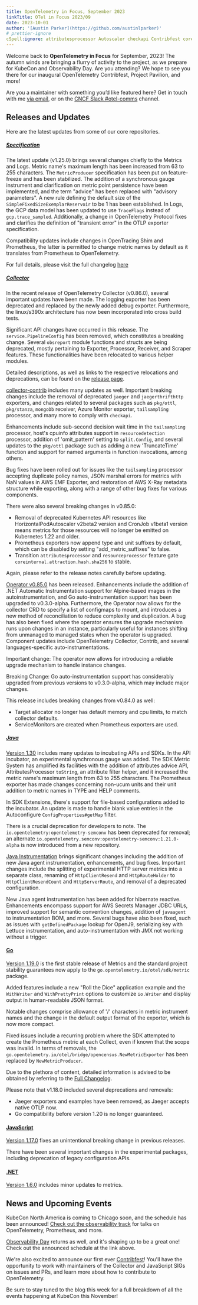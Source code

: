 ```yaml
---
title: OpenTelemetry in Focus, September 2023
linkTitle: OTel in Focus 2023/09
date: 2023-10-01
author: '[Austin Parker](https://github.com/austinlparker)'
# prettier-ignore
cSpell:ignore: attributesprocessor Autoscaler checkapi Contribfest coreinternal jaegerthrifthttp obsreport ottl resourcedetection resourceprocessor structs tailsampling ucum unmanaged
---
```


Welcome back to **OpenTelemetry in Focus** for September, 2023! The autumn winds
are bringing a flurry of activity to the project, as we prepare for KubeCon and
Observability Day. Are you attending? We hope to see you there for our inaugural
OpenTelemetry Contribfest, Project Pavilion, and more!

Are you a maintainer with something you’d like featured here? Get in touch with
me [via email](mailto:austin+otel@ap2.io), or on the
[CNCF Slack #otel-comms](https://cloud-native.slack.com/archives/C02UN96HZH6)
channel.

## Releases and Updates

Here are the latest updates from some of our core repositories.

<!-- markdownlint-disable heading-increment -->

##### [Specification](/docs/specs/otel/)

The latest update (v1.25.0) brings several changes chiefly to the Metrics and
Logs. Metric name's maximum length has been increased from 63 to 255 characters.
The `MetricProducer` specification has been put on feature-freeze and has been
stabilized. The addition of a synchronous gauge instrument and clarification on
metric point persistence have been implemented, and the term "advice" has been
replaced with "advisory parameters". A new rule defining the default size of the
`SimpleFixedSizeExemplarReservoir` to be 1 has been established. In Logs, the
GCP data model has been updated to use `TraceFlags` instead of
`gcp.trace_sampled`. Additionally, a change in OpenTelemetry Protocol fixes and
clarifies the definition of "transient error" in the OTLP exporter
specification.

Compatibility updates include changes in OpenTracing Shim and Prometheus, the
latter is permitted to change metric names by default as it translates from
Prometheus to OpenTelemetry.

For full details, please visit the full changelog
[here](https://github.com/open-telemetry/opentelemetry-specification/compare/v1.24.0...v1.25.0)

##### [Collector](/docs/collector/)

In the recent release of OpenTelemetry Collector (v0.86.0), several important
updates have been made. The logging exporter has been deprecated and replaced by
the newly added debug exporter. Furthermore, the linux/s390x architecture has
now been incorporated into cross build tests.

Significant API changes have occurred in this release. The
`service.PipelineConfig` has been removed, which constitutes a breaking change.
Several `obsreport` module functions and structs are being deprecated, mostly
pertaining to Exporter, Processor, Receiver, and Scraper features. These
functionalities have been relocated to various helper modules.

Detailed descriptions, as well as links to the respective relocations and
deprecations, can be found on the
[release page](https://github.com/open-telemetry/opentelemetry-collector-releases/releases/tag/v0.86.0).

[collector-contrib](https://github.com/open-telemetry/opentelemetry-collector-contrib/releases/tag/v0.86.0)
includes many updates as well. Important breaking changes include the removal of
deprecated `jaeger` and `jaegerthrifthttp` exporters, and changes related to
several packages such as `pkg/ottl`, `pkg/stanza`, `mongoDb` receiver, Azure
Monitor exporter, `tailsampling` processor, and many more to comply with
`checkapi`.

Enhancements include sub-second decision wait time in the `tailsampling`
processor, host's cpuinfo attributes support in `resourcedetection` processor,
addition of 'omit_pattern' setting to `split.Config`, and several updates to the
`pkg/ottl` package such as adding a new 'TruncateTime' function and support for
named arguments in function invocations, among others.

Bug fixes have been rolled out for issues like the `tailsampling` processor
accepting duplicate policy names, JSON marshal errors for metrics with NaN
values in AWS EMF Exporter, and restoration of AWS X-Ray metadata structure
while exporting, along with a range of other bug fixes for various components.

There were also several breaking changes in v0.85.0:

- Removal of deprecated Kubernetes API resources like HorizontalPodAutoscaler
  v2beta2 version and CronJob v1beta1 version means metrics for those resources
  will no longer be emitted on Kubernetes 1.22 and older.
- Prometheus exporters now append type and unit suffixes by default, which can
  be disabled by setting "add_metric_suffixes" to false.
- Transition `attributesprocessor` and `resourceprocessor` feature gate
  `coreinternal.attraction.hash.sha256` to stable.

Again, please refer to the release notes carefully before updating.

[Operator v0.85.0](https://github.com/open-telemetry/opentelemetry-operator/releases/tag/v0.85.0)
has been released. Enhancements include the addition of .NET Automatic
Instrumentation support for Alpine-based images in the autoinstrumentation, and
Go auto-instrumentation support has been upgraded to v0.3.0-alpha. Furthermore,
the Operator now allows for the collector CRD to specify a list of configmaps to
mount, and introduces a new method of reconciliation to reduce complexity and
duplication. A bug has also been fixed where the operator ensures the upgrade
mechanism runs upon changes in an instance, particularly useful for instances
shifting from unmanaged to managed states when the operator is upgraded.
Component updates include OpenTelemetry Collector, Contrib, and several
languages-specific auto-instrumentations.

Important change: The operator now allows for introducing a reliable upgrade
mechanism to handle instance changes.

Breaking Change: Go auto-instrumentation support has considerably upgraded from
previous versions to v0.3.0-alpha, which may include major changes.

This release includes breaking changes from v0.84.0 as well:

- Target allocator no longer has default memory and cpu limits, to match
  collector defaults.
- ServiceMonitors are created when Prometheus exporters are used.

##### [Java](/docs/languages/java/)

[Version 1.30](https://github.com/open-telemetry/opentelemetry-java/releases/tag/v1.30.1)
includes many updates to incubating APIs and SDKs. In the API incubator, an
experimental synchronous gauge was added. The SDK Metric System has amplified
its facilities with the addition of attributes advice API, AttributesProcessor
`toString`, an attribute filter helper, and it increased the metric name's
maximum length from 63 to 255 characters. The Prometheus exporter has made
changes concerning non-ucum units and their unit addition to metric names in
TYPE and HELP comments.

In SDK Extensions, there's support for file-based configurations added to the
incubator. An update is made to handle blank value entries in the Autoconfigure
`ConfigProperties#getMap` filter.

There is a crucial deprecation for developers to note. The
`io.opentelemetry:opentelemetry-semconv` has been deprecated for removal; an
alternate `io.opentelemetry.semconv:opentelemetry-semconv:1.21.0-alpha` is now
introduced from a new repository.

[Java Instrumentation](https://github.com/open-telemetry/opentelemetry-java-instrumentation/releases/tag/v1.30.0)
brings significant changes including the addition of new Java agent
instrumentation, enhancements, and bug fixes. Important changes include the
splitting of experimental HTTP server metrics into a separate class, renaming of
`HttpClientResend` and `HttpRouteHolder` to `HttpClientResendCount` and
`HttpServerRoute`, and removal of a deprecated configuration.

New Java agent instrumentation has been added for hibernate reactive.
Enhancements encompass support for AWS Secrets Manager JDBC URLs, improved
support for semantic convention changes, addition of `javaagent` to
instrumentation BOM, and more. Several bugs have also been fixed, such as issues
with `getDefinedPackage` lookup for OpenJ9, serializing key with Lettuce
instrumentation, and auto-instrumentation with JMX not working without a
trigger.

#### [Go](/docs/languages/go/)

[Version 1.19.0](https://github.com/open-telemetry/opentelemetry-go/releases/tag/v1.19.0)
is the first stable release of Metrics and the standard project stability
guarantees now apply to the `go.opentelemetry.io/otel/sdk/metric` package.

Added features include a new "Roll the Dice" application example and the
`WithWriter` and `WithPrettyPrint` options to customize `io.Writer` and display
output in human-readable JSON format.

Notable changes comprise allowance of '/' characters in metric instrument names
and the change in the default output format of the exporter, which is now more
compact.

Fixed issues include a recurring problem where the SDK attempted to create the
Prometheus metric at each Collect, even if known that the scope was invalid. In
terms of removals, the
`go.opentelemetry.io/otel/bridge/opencensus.NewMetricExporter` has been replaced
by `NewMetricProducer`.

Due to the plethora of content, detailed information is advised to be obtained
by referring to the
[Full Changelog](https://github.com/open-telemetry/opentelemetry-go/compare/v1.18.0...v1.19.0).

Please note that v1.18.0 included several deprecations and removals:

- Jaeger exporters and examples have been removed, as Jaeger accepts native OTLP
  now.
- Go compatibility before version 1.20 is no longer guaranteed.

#### [JavaScript](/docs/languages/js/)

[Version 1.17.0](https://github.com/open-telemetry/opentelemetry-js/releases/tag/v1.17.0)
fixes an unintentional breaking change in previous releases.

There have been several important changes in the experimental packages,
including deprecation of legacy configuration APIs.

#### [.NET](/docs/languages/net/)

[Version 1.6.0](https://github.com/open-telemetry/opentelemetry-dotnet/releases/tag/core-1.6.0)
includes minor updates to metrics.

## News and Upcoming Events

KubeCon North America is coming to Chicago soon, and the schedule has been
announced!
[Check out the observability track](https://events.linuxfoundation.org/kubecon-cloudnativecon-north-america/program/schedule/)
for talks on OpenTelemetry, Prometheus, and more.

[Observability Day](https://colocatedeventsna2023.sched.com/overview/type/Observability+Day)
returns as well, and it's shaping up to be a great one! Check out the announced
schedule at the link above.

We're also excited to announce our first ever
[Contribfest](https://kccncna2023.sched.com/event/1R2rQ)! You'll have the
opportunity to work with maintainers of the Collector and JavaScript SIGs on
issues and PRs, and learn more about how to contribute to OpenTelemetry.

Be sure to stay tuned to the blog this week for a full breakdown of all the
events happening at KubeCon this November!
